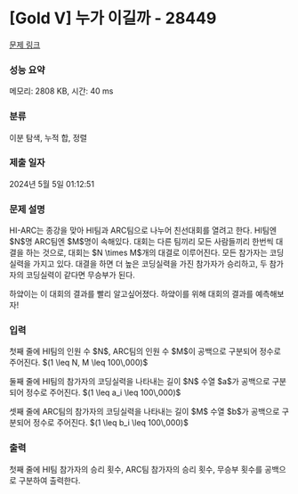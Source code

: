 # [Gold V] 누가 이길까 - 28449 

[문제 링크](https://www.acmicpc.net/problem/28449) 

### 성능 요약

메모리: 2808 KB, 시간: 40 ms

### 분류

이분 탐색, 누적 합, 정렬

### 제출 일자

2024년 5월 5일 01:12:51

### 문제 설명

<p>HI-ARC는 종강을 맞아 HI팀과 ARC팀으로 나누어 친선대회를 열려고 한다. HI팀엔 $N$명 ARC팀엔 $M$명이 속해있다. 대회는 다른 팀끼리 모든 사람들끼리 한번씩 대결을 하는 것으로, 대회는 $N \times M$개의 대결로 이루어진다. 모든 참가자는 코딩실력을 가지고 있다. 대결을 하면 더 높은 코딩실력을 가진 참가자가 승리하고, 두 참가자의 코딩실력이 같다면 무승부가 된다. </p>

<p>하얔이는 이 대회의 결과를 빨리 알고싶어졌다. 하얔이를 위해 대회의 결과를 예측해보자!</p>

### 입력 

 <p>첫째 줄에 HI팀의 인원 수 $N$, ARC팀의 인원 수 $M$이 공백으로 구분되어 정수로 주어진다. $(1 \leq N, M \leq 100\,000)$</p>

<p>둘째 줄에 HI팀의 참가자의 코딩실력을 나타내는 길이 $N$ 수열 $a$가 공백으로 구분되어 정수로 주어진다. $(1 \leq a_i \leq 100\,000)$ </p>

<p>셋째 줄에 ARC팀의 참가자의 코딩실력을 나타내는 길이 $M$ 수열 $b$가 공백으로 구분되어 정수로 주어진다. $(1 \leq b_i \leq 100\,000)$ </p>

### 출력 

 <p>첫째 줄에 HI팀 참가자의 승리 횟수, ARC팀 참가자의 승리 횟수, 무승부 횟수를 공백으로 구분하여 출력한다.</p>

